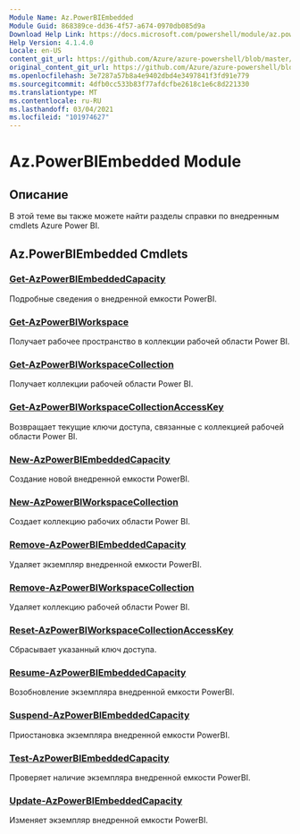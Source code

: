 ```yaml
---
Module Name: Az.PowerBIEmbedded
Module Guid: 868389ce-dd36-4f57-a674-0970db085d9a
Download Help Link: https://docs.microsoft.com/powershell/module/az.powerbiembedded
Help Version: 4.1.4.0
Locale: en-US
content_git_url: https://github.com/Azure/azure-powershell/blob/master/src/PowerBIEmbedded/PowerBIEmbedded/help/Az.PowerBIEmbedded.md
original_content_git_url: https://github.com/Azure/azure-powershell/blob/master/src/PowerBIEmbedded/PowerBIEmbedded/help/Az.PowerBIEmbedded.md
ms.openlocfilehash: 3e7287a57b8a4e9402dbd4e3497841f3fd91e779
ms.sourcegitcommit: 4dfb0cc533b83f77afdcfbe2618c1e6c8d221330
ms.translationtype: MT
ms.contentlocale: ru-RU
ms.lasthandoff: 03/04/2021
ms.locfileid: "101974627"
---
```

# Az.PowerBIEmbedded Module
## Описание
В этой теме вы также можете найти разделы справки по внедренным cmdlets Azure Power BI.

## Az.PowerBIEmbedded Cmdlets
### [Get-AzPowerBIEmbeddedCapacity](Get-AzPowerBIEmbeddedCapacity.md)
Подробные сведения о внедренной емкости PowerBI.

### [Get-AzPowerBIWorkspace](Get-AzPowerBIWorkspace.md)
Получает рабочее пространство в коллекции рабочей области Power BI.

### [Get-AzPowerBIWorkspaceCollection](Get-AzPowerBIWorkspaceCollection.md)
Получает коллекции рабочей области Power BI.

### [Get-AzPowerBIWorkspaceCollectionAccessKey](Get-AzPowerBIWorkspaceCollectionAccessKey.md)
Возвращает текущие ключи доступа, связанные с коллекцией рабочей области Power BI.

### [New-AzPowerBIEmbeddedCapacity](New-AzPowerBIEmbeddedCapacity.md)
Создание новой внедренной емкости PowerBI.

### [New-AzPowerBIWorkspaceCollection](New-AzPowerBIWorkspaceCollection.md)
Создает коллекцию рабочих области Power BI.

### [Remove-AzPowerBIEmbeddedCapacity](Remove-AzPowerBIEmbeddedCapacity.md)
Удаляет экземпляр внедренной емкости PowerBI.

### [Remove-AzPowerBIWorkspaceCollection](Remove-AzPowerBIWorkspaceCollection.md)
Удаляет коллекцию рабочей области Power BI.

### [Reset-AzPowerBIWorkspaceCollectionAccessKey](Reset-AzPowerBIWorkspaceCollectionAccessKey.md)
Сбрасывает указанный ключ доступа.

### [Resume-AzPowerBIEmbeddedCapacity](Resume-AzPowerBIEmbeddedCapacity.md)
Возобновление экземпляра внедренной емкости PowerBI.

### [Suspend-AzPowerBIEmbeddedCapacity](Suspend-AzPowerBIEmbeddedCapacity.md)
Приостановка экземпляра внедренной емкости PowerBI.

### [Test-AzPowerBIEmbeddedCapacity](Test-AzPowerBIEmbeddedCapacity.md)
Проверяет наличие экземпляра внедренной емкости PowerBI.

### [Update-AzPowerBIEmbeddedCapacity](Update-AzPowerBIEmbeddedCapacity.md)
Изменяет экземпляр внедренной емкости PowerBI.

